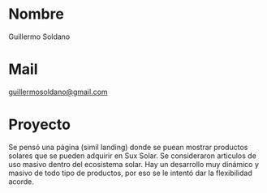 # Nombre
Guillermo Soldano
# Mail
guillermosoldano@gmail.com
# Proyecto
Se pensó una página (simil landing) donde se puean mostrar productos solares que se pueden adquirir en Sux Solar.
Se consideraron articulos de uso masivo dentro del ecosistema solar. Hay un desarrollo muy dinámico y masivo de todo tipo de productos, por eso se le intentó dar la flexibilidad acorde.
